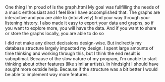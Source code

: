 One thing I'm proud of is the graph.html
My goal was fullfilling the needs of a music enthousiast and I feel like I have accomplished that.
The graphs are interactive and you are able to (intuivtively) find your way through your listening history.
I also made it easy to export your data and graphs, so if you want to explore more, you will have the data. 
And if you want to share or store the graphs locally, you are able to do so

I did not make any direct decissions design-wise. But indirectly my database structure largely impacted my design. 
I spent large amounts of time thinking and working through this, but I think the end result is suboptimal. 
Because of the slow nature of my program, I'm unable to start thinking about other features (like similar artists). 
In hindsight I should have sought more outside help. Because if the structure was a bit better I would be able to implement way more features.

